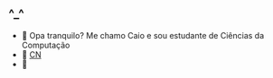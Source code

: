 ## ^_^
-  🐒 Opa tranquilo? Me chamo Caio e sou estudante de Ciências da Computação
-  🙈 [CN](https://github.com/pedromxavier/flag-badges/blob/main/badges/CN.svg)
-  🙉 
